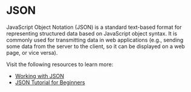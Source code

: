 # JSON

JavaScript Object Notation (JSON) is a standard text-based format for representing structured data based on JavaScript object syntax. It is commonly used for transmitting data in web applications (e.g., sending some data from the server to the client, so it can be displayed on a web page, or vice versa).

Visit the following resources to learn more:

- [Working with JSON](https://developer.mozilla.org/en-US/docs/Learn/JavaScript/Objects/JSON)
- [JSON Tutorial for Beginners](https://www.youtube.com/watch?v=iiADhChRriM)
